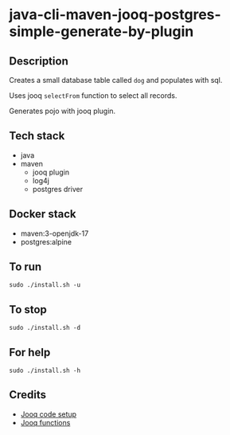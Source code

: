 # java-cli-maven-jooq-postgres-simple-generate-by-plugin

## Description
Creates a small database table
called `dog` and populates with sql.

Uses jooq `selectFrom` function to select
all records.

Generates pojo with jooq plugin.

## Tech stack
- java
- maven
  - jooq plugin
  - log4j
  - postgres driver

## Docker stack
- maven:3-openjdk-17
- postgres:alpine

## To run
`sudo ./install.sh -u`

## To stop
`sudo ./install.sh -d`

## For help
`sudo ./install.sh -h`

## Credits
- [Jooq code setup](https://github.com/eugenp/tutorials/tree/master/persistence-modules/jooq)
- [Jooq functions](https://www.javacodegeeks.com/2015/09/work-with-the-jooq-dsl.html)
